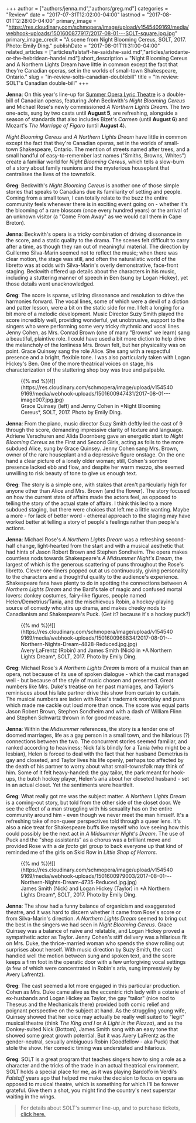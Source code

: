 +++
author = ["authors/jenna.md","authors/greg.md"]
categories = "Review"
date = "2017-07-31T12:02:00-04:00"
lastmod = "2017-08-01T12:28:00-04:00"
primary_image = "https://res.cloudinary.com/schmopera/image/upload/v1545409169/media/webhook-uploads/1501600877917/2017-08-01---SOLT-square.jpg.jpg"
primary_image_credit = "A scene from Night Blooming Cereus, SOLT, 2017. Photo: Emily Ding."
publishDate = "2017-08-01T11:31:00-04:00"
related_articles = ["articles/falstaff-he-saidshe-said.md","articles/ariodante-or-the-hebridean-handel.md"]
short_description = "Night Blooming Cereus and A Northern Lights Dream have little in common except the fact that they&#039;re Canadian operas, set in the worlds of small-town Shakespeare, Ontario."
slug = "in-review-solts-canadian-doublebill"
title = "In review: SOLT&#039;s Canadian double-bill"
+++

**Jenna**: On this year's line-up for [Summer Opera Lyric Theatre](http://www.solt.ca/) is a double-bill of Canadian operas, featuring John Beckwith's *Night Blooming Cereus* and Michael Rose's newly commissioned *A Northern Lights Dream*. The two one-acts, sung by two casts until **August 5**, are refreshing, alongside a season of standards that also includes Bizet's *Carmen* (until **August 6**) and Mozart's *The Marriage of Figaro* (until **August 4**).

*Night Blooming Cereus* and *A Northern Lights Dream* have little in common except the fact that they're Canadian operas, set in the worlds of small-town Shakespeare, Ontario. The mention of streets named after trees, and a small handful of easy-to-remember last names ("Smiths, Browns, Whites") create a familiar world for *Night Blooming Cereus*, which tells a slow-burn of a story about family reunions and the mysterious houseplant that centralises the lives of the townsfolk.

**Greg**: Beckwith's *Night Blooming Cereus* is another one of those simple stories that speaks to Canadians due its familiarity of setting and people. Coming from a small town, I can totally relate to the buzz the entire community feels whenever there is in exciting event going on - whether it's the blooming of a rare blossom (once every hundred years) or the arrival of an unknown visitor (a "Come From Away" as we would call them in Cape Breton).

**Jenna**: Beckwith's opera is a tricky combination of driving dissonance in the score, and a static quality to the drama. The scenes felt difficult to carry after a time, as though they ran out of meaningful material. The direction by Guillermo Silva-Marin seemed not to reflect the music; when there was clear motion, the stage was still, and often the naturalistic world of the libretto was at odds with Silva-Marin's overly demonstrative, face-front staging. Beckwith offered up details about the characters in his music, including a stuttering manner of speech in Ben (sung by Logan Hickey), yet those details went unacknowledged.

**Greg**: The score is sparse, utilizing dissonance and resolution to drive the harmonies forward. The vocal lines, some of which were a devil of a diction and patter lesson, were a bit on the static side for me. I felt a longing for a bit more of a melodic development. Music Director Suzy Smith played the score incredibly well, providing wonderful, yet unobtrusive, support to the singers who were performing some very tricky rhythmic and vocal lines. Jenny Cohen, as Mrs. Conrad Brown (one of many "Browns" we learn) sang a beautiful, plaintive role. I could have used a bit more diction to help drive the melancholy of the lonliness Mrs. Brown felt, but her physicality was on point. Grace Quinsey sang the role Alice. She sang with a respectful presence and a bright, flexible tone. I was also particularly taken with Logan Hickey's Ben. One of the more theatrical voices on stage, his characterization of the stuttering shop boy was true and palpable. 

<figure data-type="image">{{% md %}}![](https://res.cloudinary.com/schmopera/image/upload/v1545409169/media/webhook-uploads/1501600947431/2017-08-01---image007.jpg.jpg)
<figcaption>Grace Quinsey (left) and Jenny Cohen in *Night Blooming Cereus*, SOLT, 2017. Photo by Emily Ding.</figcaption>
</figure>

**Jenna**: From the piano, music director Suzy Smith deftly led the cast of 9 through the score, demanding impressive clarity of texture and language. Adriene Verschuren and Alida Doornberg gave an energetic start to *Night Blooming Cereus* as the First and Second Girls, acting as foils to the more subdued Alice, sung by Grace Quinsey. Jenny Cohen sang Mrs. Brown, owner of the rare houseplant and a depressive figure onstage. On the one hand a clear picture of a lonely older woman; still, Cohen's sombre presence lacked ebb and flow, and despite her warm mezzo, she seemed unwilling to risk beauty of tone to give us enough text.

**Greg**: The story is a simple one, with stakes that aren't particularly high for anyone other than Alice and Mrs. Brown (and the flower). The story focused on how the current state of affairs made the actors feel, as opposed to telling the story of the actual state of affairs. I think this led to a more subdued staging, but there were choices that left me a little wanting. Maybe a more - for lack of better word - ethereal approach to the staging may have worked better at telling a story of people's feelings rather than people's actions. 

**Jenna**: Michael Rose's *A Northern Lights Dream* was a refreshing second-half change, light-hearted from the start and with a musical aesthetic that had hints of Jason Robert Brown and Stephen Sondheim. The opera makes countless nods towards Shakespeare's *A Midsummer Night's Dream*, the largest of which is the generous scattering of puns throughout the Rose's libretto. Clever one-liners popped out at us continuously, giving personality to the characters and a thoughtful quality to the audience's experience. Shakespeare fans have plenty to do in spotting the connections between *A Northern Lights Dream* and the Bard's tale of magic and confused mortal lovers: donkey costumes, fairy-like figures, people named Helen/Demetrius/Tania, and the mischievous Robin, a hockey-playing source of comedy who stirs up drama, and makes cheeky nods to Canadianism and Shakespeare's Puck. (Get it? because it's a hockey puck?)

<figure data-type="image">{{% md %}}![](https://res.cloudinary.com/schmopera/image/upload/v1545409169/media/webhook-uploads/1501600968834/2017-08-01---Northern-Nights-Dream-4828-Reduced.jpg.jpg)
<figcaption>Avery LaFrentz (Robin) and James Smith (Nick) in *A Northern Lights Dream*, SOLT, 2017. Photo by Emily Ding.</figcaption>
</figure>

**Greg**: Michael Rose's *A Northern Lights Dream* is more of a musical than an opera, not because of its use of spoken dialogue - which the cast managed well - but because of the style of music chosen and presented. Great numbers like Mrs. Duke's treatise on her past marriages, and Taylor's reminisces about his late partner drive this show from curtain to curtain. The musical numbers are laden with Rose's trademark wordplay and puns which made me cackle out loud more than once. The score was equal parts Jason Robert Brown, Stephen Sondheim and with a dash of William Flinn and Stephen Schwartz thrown in for good measure. 

**Jenna**: Within the *Midsummer* references, the story is a tender one of doomed marriages, life as a gay person in a small town, and the hilarious (?) connections between the two. The concurrent stories seemed familiar, and ranked according to heaviness; Nick falls blindly for a Tania (who might be a lesbian), Helen is forced to deal with the fact that her husband Demetrius is gay and closeted, and Taylor lives his life openly, perhaps too affected by the death of his partner to worry about what small-townsfolk may think of him. Some of it felt heavy-handed: the gay tailor, the park meant for hook-ups, the butch hockey player, Helen's aria about her closeted husband - set in an actual closet. Yet the sentiments were heartfelt.

**Greg**: What really got me was the subject matter. *A Northern Lights Dream* is a coming-out story, but told from the other side of the closet door. We see the effect of a man struggling with his sexuality has on the entire community around him - even though we never meet the man himself. It's a refreshing take of non-queer perspectives told through a queer lens. It's also a nice treat for Shakespeare buffs like myself who love seeing how this could possibly be the next act in *A Midsummer Night's Dream*. The use of Puck and the "shop assistants" as a chorus was a brilliant move and provided Rose with a *de facto* girl group to back everyone up that kind of reminded me of the girls on Skid Row in *Little Shop of Horrors*. 

<figure data-type="image">{{% md %}}![](https://res.cloudinary.com/schmopera/image/upload/v1545409169/media/webhook-uploads/1501600979003/2017-08-01---Northern-Nights-Dream-4735-Reduced.jpg.jpg)
<figcaption>James Smith (Nick) and Logan Hickey (Taylor) in *A Northern Lights Dream*, SOLT, 2017. Photo by Emily Ding.</figcaption>
</figure>

**Jenna**: The show had a funny balance of organicism and exaggerated theatre, and it was hard to discern whether it came from Rose's score or from Silva-Marin's direction. *A Northern Lights Dream* seemed to bring out the best in the singers we had seen in *Night Blooming Cereus*. Grace Quinsey was a balance of naïve and relatable, and Logan Hickey proved a sympathetic actor as Taylor. Jenny Cohen's stiff delivery was a hilarious fit on Mrs. Duke, the thrice-married woman who spends the show rolling out surprises about herself. With music direction by Suzy Smith, the cast handled well the motion between sung and spoken text, and the score keeps a firm foot in the operatic door with a few unforgiving vocal settings (a few of which were concentrated in Robin's aria, sung impressively by Avery Lafrentz).

**Greg**: The cast seemed a lot more engaged in this particular production. Cohen as Mrs. Duke came alive as the eccentric rich lady with a coterie of ex-husbands and Logan Hickey as Taylor, the gay "tailor" (nice nod to Theseus and the Mechanicals there) provided both comic relief and poignant perspective on the subject at hand. As the struggling young wife, Quinsey showed that her voice may actually be really well suited to "legit" musical theatre (think *The King and I* or *A Light in the Piazza*), and as the Donkey-suited Nick (Bottom), James Smith sang with an easy tone that showed some great growth potential. But it was Avery LaFrentz as the gender-neutral, sexually ambiguous Robin (Goodfellow - aka Puck) that stole the show. Her comedic timing was understated and hilarious. 

**Greg**: SOLT is a great program that teaches singers how to sing a role as a character and the tricks of the trade in an actual theatrical environment. SOLT holds a special place for me, as it was playing Bardolfo in Verdi's *Falstaff* years ago that helped me make the decision to focus on opera as opposed to musical theatre, which is something for which I'll be forever grateful. Give them a shot, you might find the country's next superstar waiting in the wings.

>For details about SOLT's summer line-up, and to purchase tickets, [click here.](http://www.solt.ca/performances.html)
